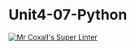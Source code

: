 # Unit4-07-Python
[![Mr Coxall's Super Linter](https://github.com/ICS3U-C-Programming-ReidM/Unit4-07-Python/workflows/Mr%20Coxall's%20Super%20Linter/badge.svg)](https://github.com/ICS3U-C-Programming-ReidM/Unit4-07-Python/actions/)
